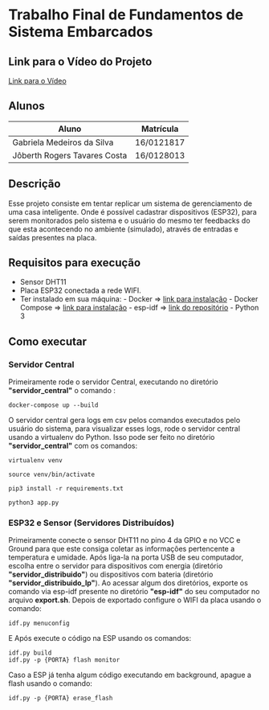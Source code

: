 # Trabalho Final de Fundamentos de Sistema Embarcados

## Link para o Vídeo do Projeto

[Link para o Vídeo](https://www.youtube.com/watch?v=gN2Q8M9hmcA)

## Alunos

| Aluno | Matrícula |
| ----- | --------- |
|  Gabriela Medeiros da Silva | 16/0121817 |
| Jôberth Rogers Tavares Costa | 16/0128013 |

## Descrição 

Esse projeto consiste em tentar replicar um sistema de gerenciamento de uma casa inteligente. Onde é possível cadastrar dispositivos (ESP32), para serem monitorados pelo sistema e o usuário do mesmo ter feedbacks do que esta acontecendo no ambiente (simulado), através de entradas e saídas presentes na placa.

## Requisitos para execução

- Sensor DHT11
- Placa ESP32 conectada a rede WIFI.
- Ter instalado em sua máquina:
      - Docker => [link para instalação](https://docs.docker.com/engine/install/)
      - Docker Compose => [link para instalação](https://docs.docker.com/compose/install/)
      - esp-idf => [link do repositório](https://github.com/espressif/esp-idf/)
      - Python 3

## Como executar

### Servidor Central

Primeiramente rode o servidor Central, executando no diretório **"servidor_central"** o comando :

    docker-compose up --build

O servidor central gera logs em csv pelos comandos executados pelo usuário do sistema, para visualizar esses logs, rode o servidor central usando a virtualenv do Python. Isso pode ser feito no diretório **"servidor_central"** com os comandos:

    virtualenv venv

    source venv/bin/activate

    pip3 install -r requirements.txt

    python3 app.py

### ESP32 e Sensor (Servidores Distribuídos)

Primeiramente conecte o sensor DHT11 no pino 4 da GPIO e no VCC e Ground para que este consiga coletar as informações pertencente a temperatura e umidade. Após liga-la na porta USB de seu computador, escolha entre o servidor para dispositivos com energia (diretório **"servidor_distribuido"**) ou dispositivos com bateria (diretório **"servidor_distribuido_lp"**). Ao acessar algum dos diretórios, exporte os comando via esp-idf presente no diretório **"esp-idf"** do seu computador no arquivo **export.sh**. Depois de exportado configure o WIFI da placa usando o comando:

    idf.py menuconfig

E Após execute o código na ESP usando os comandos:

    idf.py build
    idf.py -p {PORTA} flash monitor

Caso a ESP já tenha algum código executando em background, apague a flash usando o comando:

    idf.py -p {PORTA} erase_flash

